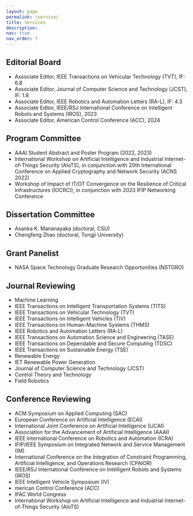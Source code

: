 ```yaml
---
layout: page
permalink: /service/
title: Services
description: 
nav: true
nav_order: 7
---
```


## Editorial Board
* Associate Editor, IEEE Transactions on Vehicular Technology (TVT), IF: 6.8
* Associate Editor, Journal of Computer Science and Technology (JCST), IF: 1.8
* Associate Editor, IEEE Robotics and Automation Letters (RA-L), IF: 4.3
* Associate Editor, IEEE/RSJ International Conference on Intelligent Robots and Systems (IROS), 2023
* Associate Editor, American Control Conference (ACC), 2024

## Program Committee

* AAAI Student Abstract and Poster Program (2022, 2023)
* International Workshop on Artificial Intelligence and Industrial Internet-of-Things Security (AIoTS), in conjunction with 20th International Conference on Applied Cryptography and Network Security (ACNS 2022)
* Workshop of Impact of IT/OT Convergence on the Resilience of Critical Infrastructures (IOCRCI), in conjunction with 2023 IFIP Networking Conference


## Dissertation Committee

* Asanka K. Mananayaka (doctoral, CSU)
* Chengfeng Zhao (doctoral, Tongji University)

## Grant Panelist

* NASA Space Technology Graduate Research Opportunities (NSTGRO)

## Journal Reviewing

* Machine Learning
* IEEE Transactions on Intelligent Transportation Systems (TITS)
* IEEE Transactions on Vehicular Technology (TVT)
* IEEE Transactions on Intelligent Vehicles (TIV)
* IEEE Transactions on Human-Machine Systems (THMS)
* IEEE Robotics and Automation Letters (RA-L)
* IEEE Transactions on Automation Science and Engineering (TASE)
* IEEE Transactions on Dependable and Secure Computing (TDSC)
* IEEE Transactions on Sustainable Energy (TSE)
* Renewable Energy
* IET Renewable Power Generation
* Journal of Computer Science and Technology (JCST)
* Control Theory and Technology
* Field Robotics

## Conference Reviewing

* ACM Symposium on Applied Computing (SAC)
* European Conference on Artificial Intelligence (ECAI)
* International Joint Conference on Artificial Intelligence (IJCAI)
* Association for the Advancement of Artificial Intelligence (AAAI)
* IEEE International Conference on Robotics and Automation (ICRA)
* IFIP/IEEE Symposium on Integrated Network and Service Management (IM)
* International Conference on the Integration of Constraint Programming, Artificial Intelligence, and Operations Research (CPAIOR)
* IEEE/RSJ International Conference on Intelligent Robots and Systems (IROS)
* IEEE Intelligent Vehicle Symposium (IV)
* merican Control Conference (ACC)
* IFAC World Congress
* International Workshop on Artificial Intelligence and Industrial Internet-of-Things Security (AIoTS)
